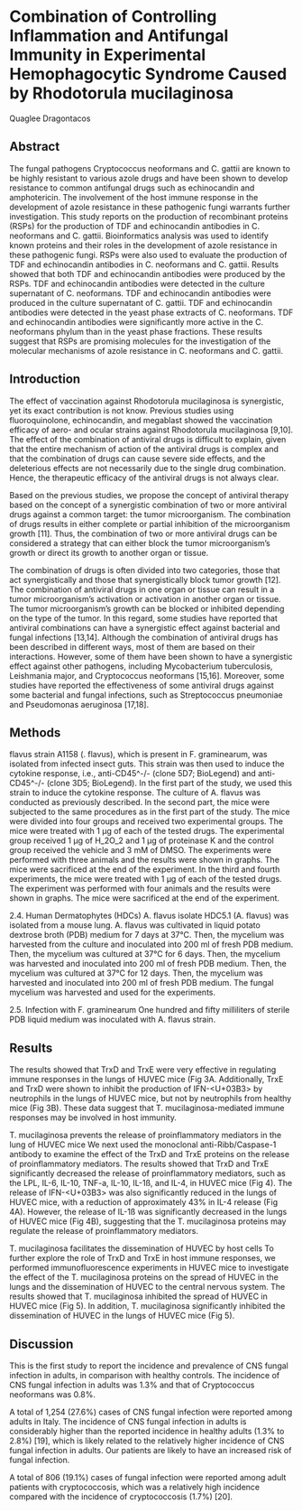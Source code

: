 # Combination of Controlling Inflammation and Antifungal Immunity in Experimental Hemophagocytic Syndrome Caused by Rhodotorula mucilaginosa
Quaglee Dragontacos


## Abstract
The fungal pathogens Cryptococcus neoformans and C. gattii are known to be highly resistant to various azole drugs and have been shown to develop resistance to common antifungal drugs such as echinocandin and amphotericin. The involvement of the host immune response in the development of azole resistance in these pathogenic fungi warrants further investigation. This study reports on the production of recombinant proteins (RSPs) for the production of TDF and echinocandin antibodies in C. neoformans and C. gattii. Bioinformatics analysis was used to identify known proteins and their roles in the development of azole resistance in these pathogenic fungi. RSPs were also used to evaluate the production of TDF and echinocandin antibodies in C. neoformans and C. gattii. Results showed that both TDF and echinocandin antibodies were produced by the RSPs. TDF and echinocandin antibodies were detected in the culture supernatant of C. neoformans. TDF and echinocandin antibodies were produced in the culture supernatant of C. gattii. TDF and echinocandin antibodies were detected in the yeast phase extracts of C. neoformans. TDF and echinocandin antibodies were significantly more active in the C. neoformans phylum than in the yeast phase fractions. These results suggest that RSPs are promising molecules for the investigation of the molecular mechanisms of azole resistance in C. neoformans and C. gattii.


## Introduction
The effect of vaccination against Rhodotorula mucilaginosa is synergistic, yet its exact contribution is not know. Previous studies using fluoroquinolone, echinocandin, and megablast showed the vaccination efficacy of aero- and ocular strains against Rhodotorula mucilaginosa [9,10]. The effect of the combination of antiviral drugs is difficult to explain, given that the entire mechanism of action of the antiviral drugs is complex and that the combination of drugs can cause severe side effects, and the deleterious effects are not necessarily due to the single drug combination. Hence, the therapeutic efficacy of the antiviral drugs is not always clear.

Based on the previous studies, we propose the concept of antiviral therapy based on the concept of a synergistic combination of two or more antiviral drugs against a common target: the tumor microorganism. The combination of drugs results in either complete or partial inhibition of the microorganism growth [11]. Thus, the combination of two or more antiviral drugs can be considered a strategy that can either block the tumor microorganism’s growth or direct its growth to another organ or tissue.

The combination of drugs is often divided into two categories, those that act synergistically and those that synergistically block tumor growth [12]. The combination of antiviral drugs in one organ or tissue can result in a tumor microorganism’s activation or activation in another organ or tissue. The tumor microorganism’s growth can be blocked or inhibited depending on the type of the tumor. In this regard, some studies have reported that antiviral combinations can have a synergistic effect against bacterial and fungal infections [13,14]. Although the combination of antiviral drugs has been described in different ways, most of them are based on their interactions. However, some of them have been shown to have a synergistic effect against other pathogens, including Mycobacterium tuberculosis, Leishmania major, and Cryptococcus neoformans [15,16]. Moreover, some studies have reported the effectiveness of some antiviral drugs against some bacterial and fungal infections, such as Streptococcus pneumoniae and Pseudomonas aeruginosa [17,18].


## Methods
flavus strain A1158 (. flavus), which is present in F. graminearum, was isolated from infected insect guts. This strain was then used to induce the cytokine response, i.e., anti-CD45^-/- (clone 5D7; BioLegend) and anti-CD45^-/- (clone 3D5; BioLegend). In the first part of the study, we used this strain to induce the cytokine response. The culture of A. flavus was conducted as previously described. In the second part, the mice were subjected to the same procedures as in the first part of the study. The mice were divided into four groups and received two experimental groups. The mice were treated with 1 µg of each of the tested drugs. The experimental group received 1 µg of H_2O_2 and 1 µg of proteinase K and the control group received the vehicle and 3 mM of DMSO. The experiments were performed with three animals and the results were shown in graphs. The mice were sacrificed at the end of the experiment. In the third and fourth experiments, the mice were treated with 1 µg of each of the tested drugs. The experiment was performed with four animals and the results were shown in graphs. The mice were sacrificed at the end of the experiment.

2.4. Human Dermatophytes (HDCs)
A. flavus isolate HDC5.1 (A. flavus) was isolated from a mouse lung. A. flavus was cultivated in liquid potato dextrose broth (PDB) medium for 7 days at 37°C. Then, the mycelium was harvested from the culture and inoculated into 200 ml of fresh PDB medium. Then, the mycelium was cultured at 37°C for 6 days. Then, the mycelium was harvested and inoculated into 200 ml of fresh PDB medium. Then, the mycelium was cultured at 37°C for 12 days. Then, the mycelium was harvested and inoculated into 200 ml of fresh PDB medium. The fungal mycelium was harvested and used for the experiments.

2.5. Infection with F. graminearum
One hundred and fifty milliliters of sterile PDB liquid medium was inoculated with A. flavus strain.


## Results
The results showed that TrxD and TrxE were very effective in regulating immune responses in the lungs of HUVEC mice (Fig 3A. Additionally, TrxE and TrxD were shown to inhibit the production of IFN-<U+03B3> by neutrophils in the lungs of HUVEC mice, but not by neutrophils from healthy mice (Fig 3B). These data suggest that T. mucilaginosa-mediated immune responses may be involved in host immunity.

T. mucilaginosa prevents the release of proinflammatory mediators in the lung of HUVEC mice
We next used the monoclonal anti-Ribb/Caspase-1 antibody to examine the effect of the TrxD and TrxE proteins on the release of proinflammatory mediators. The results showed that TrxD and TrxE significantly decreased the release of proinflammatory mediators, such as the LPL, IL-6, IL-10, TNF-a, IL-10, IL-1ß, and IL-4, in HUVEC mice (Fig 4). The release of IFN-<U+03B3> was also significantly reduced in the lungs of HUVEC mice, with a reduction of approximately 43% in IL-4 release (Fig 4A). However, the release of IL-1ß was significantly decreased in the lungs of HUVEC mice (Fig 4B), suggesting that the T. mucilaginosa proteins may regulate the release of proinflammatory mediators.

T. mucilaginosa facilitates the dissemination of HUVEC by host cells
To further explore the role of TrxD and TrxE in host immune responses, we performed immunofluorescence experiments in HUVEC mice to investigate the effect of the T. mucilaginosa proteins on the spread of HUVEC in the lungs and the dissemination of HUVEC to the central nervous system. The results showed that T. mucilaginosa inhibited the spread of HUVEC in HUVEC mice (Fig 5). In addition, T. mucilaginosa significantly inhibited the dissemination of HUVEC in the lungs of HUVEC mice (Fig 5).


## Discussion
This is the first study to report the incidence and prevalence of CNS fungal infection in adults, in comparison with healthy controls. The incidence of CNS fungal infection in adults was 1.3% and that of Cryptococcus neoformans was 0.8%.

A total of 1,254 (27.6%) cases of CNS fungal infection were reported among adults in Italy. The incidence of CNS fungal infection in adults is considerably higher than the reported incidence in healthy adults (1.3% to 2.8%) [19], which is likely related to the relatively higher incidence of CNS fungal infection in adults. Our patients are likely to have an increased risk of fungal infection.

A total of 806 (19.1%) cases of fungal infection were reported among adult patients with cryptococcosis, which was a relatively high incidence compared with the incidence of cryptococcosis (1.7%) [20].
